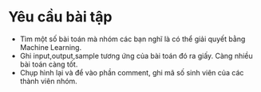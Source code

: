 # Yêu cầu bài tập
- Tìm một số bài toán mà nhóm các bạn nghĩ là có thể giải quyết bằng Machine Learning. 
- Ghi input,output,sample tương ứng của bài toán đó ra giấy. Càng nhiều bài toán càng tốt. 
- Chụp hình lại và để vào phần comment, ghi mã số sinh viên của các thành viên nhóm.
